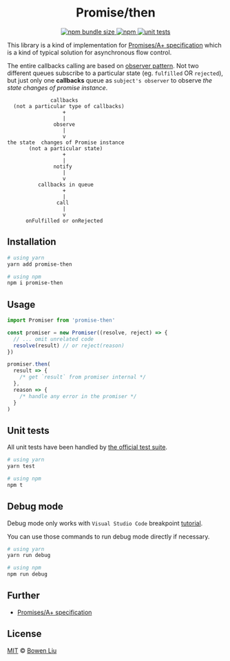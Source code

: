 <h1 align="center">Promise/then</h1>

<p align="center">
  <a href="https://www.npmjs.com/package/promise-then">
    <img alt="npm bundle size" src="https://img.shields.io/bundlephobia/minzip/promise-then?logo=npm">
  </a>
  <a href="https://www.npmjs.com/package/promise-then">
    <img alt="npm" src="https://img.shields.io/npm/v/promise-then?logo=npm">
  </a>
  <a href="https://github.com/lbwa/promise-then/actions">
    <img alt="unit tests" src="https://github.com/lbwa/promise-then/workflows/Promises%2FA%2B%20Test%20Suite/badge.svg">
  </a>
</p>

This library is a kind of implementation for [Promises/A+ specification][spec-promise] which is a kind of typical solution for asynchronous flow control.

The entire callbacks calling are based on [observer pattern](https://en.wikipedia.org/wiki/Observer_pattern). Not two different queues subscribe to a particular state (eg. `fulfilled` OR `rejected`), but just only one **callbacks** queue as `subject's observer` to observe _the state changes of promise instance_.

```text
              callbacks
  (not a particular type of callbacks)
                  +
                  |
               observe
                  |
                  v
the state  changes of Promise instance
       (not a particular state)
                  +
                  |
               notify
                  |
                  v
          callbacks in queue
                  +
                  |
                call
                  |
                  v
      onFulfilled or onRejected

```

[spec-promise]: https://promisesaplus.com

## Installation

```bash
# using yarn
yarn add promise-then

# using npm
npm i promise-then
```

## Usage

```ts
import Promiser from 'promise-then'

const promiser = new Promiser((resolve, reject) => {
  // ... omit unrelated code
  resolve(result) // or reject(reason)
})

promiser.then(
  result => {
    /* get `result` from promiser internal */
  },
  reason => {
    /* handle any error in the promiser */
  }
)
```

## Unit tests

All unit tests have been handled by [the official test suite][doc-promise-test-suite].

[doc-promise-test-suite]: https://github.com/promises-aplus/promises-tests

```bash
# using yarn
yarn test

# using npm
npm t
```

## Debug mode

Debug mode only works with `Visual Studio Code` breakpoint [tutorial][doc-ts-debug].

[doc-ts-debug]: https://code.visualstudio.com/docs/typescript/typescript-debugging

You can use those commands to run debug mode directly if necessary.

```bash
# using yarn
yarn run debug

# using npm
npm run debug
```

## Further

- [Promises/A+ specification][spec-promise]

## License

[MIT](./LICENSE) © [Bowen Liu](https://github.com/lbwa)
